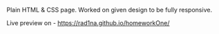 Plain HTML & CSS page. Worked on given design to be fully responsive.

Live preview on - https://rad1na.github.io/homeworkOne/
